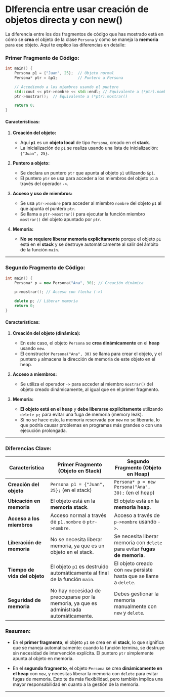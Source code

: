 # DIferencia entre usar creación de objetos directa y con new()

La diferencia entre los dos fragmentos de código que has mostrado está en cómo se **crea** el objeto de la clase `Persona` y cómo se maneja la **memoria** para ese objeto. Aquí te explico las diferencias en detalle:

### **Primer Fragmento de Código:**

```cpp
int main() {
    Persona p1 = {"Juan", 25};  // Objeto normal
    Persona* ptr = &p1;         // Puntero a Persona

    // Accediendo a los miembros usando el puntero
    std::cout << ptr->nombre << std::endl; // Equivalente a (*ptr).nombre
    ptr->mostrar();  // Equivalente a (*ptr).mostrar()

    return 0;
}
```

#### **Características:**
1. **Creación del objeto:**
   - Aquí **`p1`** es un **objeto local** de tipo `Persona`, creado en el **stack**.
   - La inicialización de `p1` se realiza usando una lista de inicialización: `{"Juan", 25}`.

2. **Puntero a objeto:**
   - Se declara un puntero `ptr` que apunta al objeto `p1` utilizando `&p1`.
   - El puntero `ptr` se usa para acceder a los miembros del objeto `p1` a través del operador `->`.

3. **Acceso y uso de miembros:**
   - Se usa `ptr->nombre` para acceder al miembro `nombre` del objeto `p1` al que apunta el puntero `ptr`.
   - Se llama a `ptr->mostrar()` para ejecutar la función miembro `mostrar()` del objeto apuntado por `ptr`.

4. **Memoria:**
   - **No se requiere liberar memoria explícitamente** porque el objeto `p1` está en el **stack** y se destruye automáticamente al salir del ámbito de la función `main`.

---

### **Segundo Fragmento de Código:**

```cpp
int main() {
    Persona* p = new Persona("Ana", 30); // Creación dinámica

    p->mostrar(); // Acceso con flecha (->)

    delete p; // Liberar memoria
    return 0;
}
```

#### **Características:**
1. **Creación del objeto (dinámica):**
   - En este caso, el objeto `Persona` se **crea dinámicamente** en el **heap** usando `new`.
   - El constructor `Persona("Ana", 30)` se llama para crear el objeto, y el puntero `p` almacena la dirección de memoria de este objeto en el heap.

2. **Acceso a miembros:**
   - Se utiliza el operador `->` para acceder al miembro `mostrar()` del objeto creado dinámicamente, al igual que en el primer fragmento.

3. **Memoria:**
   - **El objeto está en el heap** y **debe liberarse explícitamente** utilizando `delete p;` para evitar una fuga de memoria (memory leak).
   - Si no se hace esto, la memoria reservada por `new` no se liberaría, lo que podría causar problemas en programas más grandes o con una ejecución prolongada.

---

### **Diferencias Clave:**

| **Característica**                | **Primer Fragmento (Objeto en Stack)**                 | **Segundo Fragmento (Objeto en Heap)**            |
|-----------------------------------|---------------------------------------------------------|---------------------------------------------------|
| **Creación del objeto**           | `Persona p1 = {"Juan", 25};` (en el stack)              | `Persona* p = new Persona("Ana", 30);` (en el heap) |
| **Ubicación en memoria**          | El objeto está en la **memoria stack**.                  | El objeto está en la **memoria heap**.             |
| **Acceso a los miembros**         | Acceso normal a través de `p1.nombre` o `ptr->nombre`.  | Acceso a través de `p->nombre` usando `->`.         |
| **Liberación de memoria**         | No se necesita liberar memoria, ya que es un objeto en el stack. | Se necesita liberar memoria con `delete` para evitar **fugas de memoria**. |
| **Tiempo de vida del objeto**     | El objeto `p1` es destruido automáticamente al final de la función `main`. | El objeto creado con `new` persiste hasta que se llame a `delete`. |
| **Seguridad de memoria**          | No hay necesidad de preocuparse por la memoria, ya que es administrada automáticamente. | Debes gestionar la memoria manualmente con `new` y `delete`. |

### **Resumen:**

- En el **primer fragmento**, el objeto `p1` se crea en el **stack**, lo que significa que se maneja automáticamente: cuando la función termina, se destruye sin necesidad de intervención explícita. El puntero `ptr` simplemente apunta al objeto en memoria.
  
- En el **segundo fragmento**, el objeto `Persona` se crea **dinámicamente en el heap** con `new`, y necesitas liberar la memoria con `delete` para evitar fugas de memoria. Esto te da más flexibilidad, pero también implica una mayor responsabilidad en cuanto a la gestión de la memoria.

---